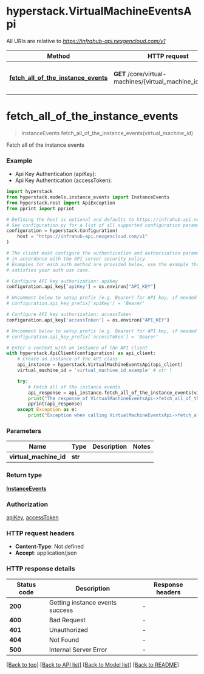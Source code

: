 # hyperstack.VirtualMachineEventsApi

All URIs are relative to *https://infrahub-api.nexgencloud.com/v1*

Method | HTTP request | Description
------------- | ------------- | -------------
[**fetch_all_of_the_instance_events**](VirtualMachineEventsApi.md#fetch_all_of_the_instance_events) | **GET** /core/virtual-machines/{virtual_machine_id}/events | Fetch all of the instance events


# **fetch_all_of_the_instance_events**
> InstanceEvents fetch_all_of_the_instance_events(virtual_machine_id)

Fetch all of the instance events

### Example

* Api Key Authentication (apiKey):
* Api Key Authentication (accessToken):

```python
import hyperstack
from hyperstack.models.instance_events import InstanceEvents
from hyperstack.rest import ApiException
from pprint import pprint

# Defining the host is optional and defaults to https://infrahub-api.nexgencloud.com/v1
# See configuration.py for a list of all supported configuration parameters.
configuration = hyperstack.Configuration(
    host = "https://infrahub-api.nexgencloud.com/v1"
)

# The client must configure the authentication and authorization parameters
# in accordance with the API server security policy.
# Examples for each auth method are provided below, use the example that
# satisfies your auth use case.

# Configure API key authorization: apiKey
configuration.api_key['apiKey'] = os.environ["API_KEY"]

# Uncomment below to setup prefix (e.g. Bearer) for API key, if needed
# configuration.api_key_prefix['apiKey'] = 'Bearer'

# Configure API key authorization: accessToken
configuration.api_key['accessToken'] = os.environ["API_KEY"]

# Uncomment below to setup prefix (e.g. Bearer) for API key, if needed
# configuration.api_key_prefix['accessToken'] = 'Bearer'

# Enter a context with an instance of the API client
with hyperstack.ApiClient(configuration) as api_client:
    # Create an instance of the API class
    api_instance = hyperstack.VirtualMachineEventsApi(api_client)
    virtual_machine_id = 'virtual_machine_id_example' # str | 

    try:
        # Fetch all of the instance events
        api_response = api_instance.fetch_all_of_the_instance_events(virtual_machine_id)
        print("The response of VirtualMachineEventsApi->fetch_all_of_the_instance_events:\n")
        pprint(api_response)
    except Exception as e:
        print("Exception when calling VirtualMachineEventsApi->fetch_all_of_the_instance_events: %s\n" % e)
```



### Parameters


Name | Type | Description  | Notes
------------- | ------------- | ------------- | -------------
 **virtual_machine_id** | **str**|  | 

### Return type

[**InstanceEvents**](InstanceEvents.md)

### Authorization

[apiKey](../README.md#apiKey), [accessToken](../README.md#accessToken)

### HTTP request headers

 - **Content-Type**: Not defined
 - **Accept**: application/json

### HTTP response details

| Status code | Description | Response headers |
|-------------|-------------|------------------|
**200** | Getting instance events success |  -  |
**400** | Bad Request |  -  |
**401** | Unauthorized |  -  |
**404** | Not Found |  -  |
**500** | Internal Server Error |  -  |

[[Back to top]](#) [[Back to API list]](../README.md#documentation-for-api-endpoints) [[Back to Model list]](../README.md#documentation-for-models) [[Back to README]](../README.md)

